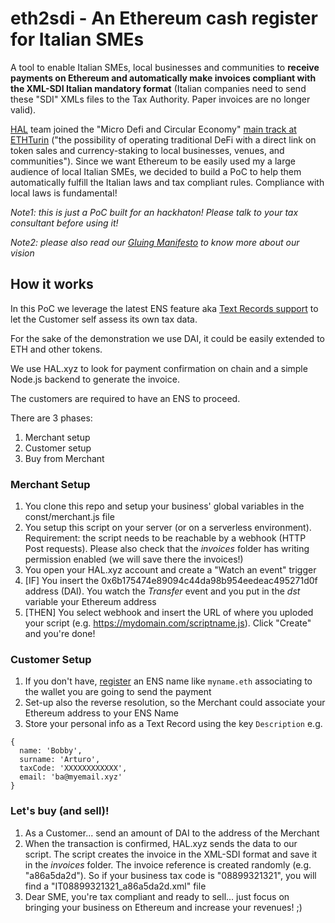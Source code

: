 # eth2sdi - An Ethereum cash register for Italian SMEs

A tool to enable Italian SMEs, local businesses and communities to **receive payments on Ethereum and automatically make invoices compliant with the XML-SDI Italian mandatory format** (Italian companies need to send these "SDI" XMLs files to the Tax Authority. Paper invoices are no longer valid).

[HAL](https://www.hal.xyz/) team joined the "Micro Defi and Circular Economy" [main track at ETHTurin](https://ethturin.com/main-track-details) ("the possibility of operating traditional DeFi with a direct link on token sales and currency-staking to local businesses, venues, and communities").
Since we want Ethereum to be easily used my a large audience of local Italian SMEs, we decided to build a PoC to help them automatically fulfill the Italian laws and tax compliant rules. Compliance with local laws is fundamental!

*Note1: this is just a PoC built for an hackhaton! Please talk to your tax consultant before using it!*

*Note2: please also read our [Gluing Manifesto](https://medium.com/coinmonks/the-gluing-manifesto-159cabef0532) to know more about our vision*

## How it works

In this PoC we leverage the latest ENS feature aka [Text Records support](https://medium.com/the-ethereum-name-service/new-text-records-now-available-for-ens-names-in-manager-a0ebb9cda73a) to let the Customer self assess its own tax data. 

For the sake of the demonstration we use DAI, it could be easily extended to ETH and other tokens. 

We use HAL.xyz to look for payment confirmation on chain and a simple Node.js backend to generate the invoice.

The customers are required to have an ENS to proceed.

There are 3 phases:
1. Merchant setup
2. Customer setup
3. Buy from Merchant

### Merchant Setup

1) You clone this repo and setup your business' global variables in the const/merchant.js file
2) You setup this script on your server (or on a serverless environment). Requirement: the script needs to be reachable by a webhook (HTTP Post requests). Please also check that the *invoices* folder has writing permission enabled (we will save there the invoices!)
3) You open your HAL.xyz account and create a "Watch an event" trigger
4) [IF] You insert the 0x6b175474e89094c44da98b954eedeac495271d0f address (DAI). You watch the *Transfer* event and you put in the *dst* variable your Ethereum address
5) [THEN] You select webhook and insert the URL of where you uploded your script (e.g. https://mydomain.com/scriptname.js). Click "Create" and you're done!

### Customer Setup

1) If you don't have, [register](https://app.ens.domains/) an ENS name like `myname.eth` associating to the wallet you are going to send the payment
2) Set-up also the reverse resolution, so the Merchant could associate your Ethereum address to your ENS Name
3) Store your personal info as a Text Record using the key `Description` e.g.
```
{
  name: 'Bobby',
  surname: 'Arturo',
  taxCode: 'XXXXXXXXXXXX',
  email: 'ba@myemail.xyz'
}
```

### Let's buy (and sell)!

1) As a Customer... send an amount of DAI to the address of the Merchant
2) When the transaction is confirmed, HAL.xyz sends the data to our script. The script creates the invoice in the XML-SDI format and save it in the *invoices* folder. The invoice reference is created randomly (e.g. "a86a5da2d"). So if your business tax code is "08899321321", you will find a "IT08899321321_a86a5da2d.xml" file
3) Dear SME, you're tax compliant and ready to sell... just focus on bringing your business on Ethereum and increase your revenues! ;)
